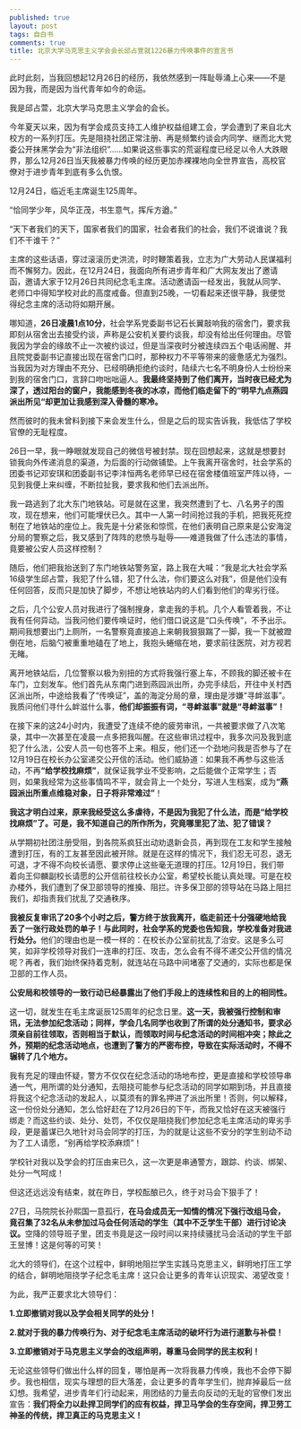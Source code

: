 ```yaml
---
published: true
layout: post
tags: 自白书
comments: true
title: 北京大学马克思主义学会会长邱占萱就1226暴力传唤事件的宣言书
---
```






<p>此时此刻，当我回想起12月26日的经历，我依然感到一阵耻辱涌上心来——不是因为我，而是因为当代青年如今的命运。</p>



<p>我是邱占萱，北京大学马克思主义学会的会长。</p>



<p>今年夏天以来，因为有学会成员支持工人维护权益组建工会，学会遭到了来自北大校方的一系列打压。先是阻挠社团正常注册、再是频繁约谈会内同学、继而北大党委公开抹黑学会为“非法组织”……如果说这些事实的荒诞程度已经足以令人大跌眼界，那么12月26日当天我被暴力传唤的经历更加赤裸裸地向全世界宣告，高校官僚对于进步青年到底有多么仇恨。</p>



<p>12月24日，临近毛主席诞生125周年。</p>



<p>“恰同学少年，风华正茂，书生意气，挥斥方遒。”</p>



<p>“天下者我们的天下，国家者我们的国家，社会者我们的社会，我们不说谁说？我们不干谁干？”</p>



<p>主席的这些话语，穿过滚滚历史洪流，时时鞭策着我，立志为广大劳动人民谋福利而不懈努力。因此，在12月24日，我面向所有进步青年和广大网友发出了邀请函，邀请大家于12月26日共同纪念毛主席。活动邀请函一经发出，我就从同学、老师口中得知学校对此的高度戒备。但直到25晚，一切看起来还很平静，我便觉得纪念主席的活动将如期开展。</p>



<p>哪知道，<strong>26日凌晨1点10分</strong>，社会学系党委副书记石长翼敲响我的宿舍门，要求我即刻从宿舍出去接受约谈，声称是公安机关要约谈我，却没有给出任何理由。尽管我因为学会的缘故不止一次被约谈过，但是当深夜时分被连续四五个电话闹醒、并且院党委副书记直接出现在宿舍门口时，那种权力不平等带来的疲惫感尤为强烈。当我因为对方理由不充分、已经明确拒绝约谈时，陆续六七名不明身份人士纷纷来到我的宿舍门口，言辞口吻咄咄逼人。<strong>我最终坚持到了他们离开，当时夜已经尤为深了，透过阳台的窗户，我能感到冬夜的冰凉，而他们临走留下的“明早九点燕园派出所见“却更加让我感到深入骨髓的寒冷。</strong></p>



<p>然而彼时的我未曾料到接下来会发生什么，但是之后的现实告诉我，我低估了学校官僚的无耻程度。</p>



<p>26日一早，我一睁眼就发现自己的微信号被封禁。现在回想起来，这就是想要封锁我向外传递消息的渠道，为后面的行动做铺垫。上午我离开宿舍时，社会学系的团委书记邓安琪和团委副书记李沣恒两名老师早已经在宿舍楼值班室严阵以待，一见到我便上来纠缠，不断拉扯我，要求我和他们去派出所。</p>



<p>我一路逃到了北大东门地铁站。可是就在这里，我突然遭到了七、八名男子的围攻，现在想来，他们可能埋伏已久。其中一人第一时间抢过我的手机，把我死死控制在了地铁站的座位上。我先是十分紧张和惊慌，在他们表明自己原来是公安海淀分局的警察之后，我又感到了阵阵的悲愤与耻辱——难道我做了什么违法的事情，竟要被公安人员这样控制？</p>



<p>随后，他们把我抬送到了东门地铁站警务室，路上我在大喊：“我是北大社会学系16级学生邱占萱，我犯了什么错，犯了什么法，你们要这么对我”，但是他们没有任何回答，反而只是加快了脚步，不想让地铁站内的人们看到他们的卑劣行径。</p>



<p>之后，几个公安人员对我进行了强制搜身，拿走我的手机。几个人看管着我，不让我有任何异动。当我问他们要传唤证时，他们借口说这是“口头传唤”，不予出示。期间我想要出门上厕所，一名警察竟直接追上来朝我狠狠踹了一脚，我一下就被蹬倒在地，后脑勺被重重地磕在了地上，我抱头蜷缩在地，要求前往医院，对方视若无睹。</p>



<p>离开地铁站后，几位警察以极为别扭的方式将我强行塞上车，不顾我的脚还被卡在车门，立刻发车。他们首先从东南门进到燕园派出所，办完手续后，开往中关村西区派出所，中途给我看了“传唤证”，盖的海淀分局的章，理由是涉嫌“寻衅滋事”。我质问他们寻什么衅滋什么事，<strong>他们却振振有词，“寻衅滋事”就是“寻衅滋事”！</strong></p>



<p>在接下来的这24小时内，我遭受了连续不绝的疲劳审讯，一共被要求做了八次笔录，其中一次甚至在凌晨一点多把我叫醒。在这些审讯过程中，我多次问及我到底犯了什么法，公安人员一句也答不上来。相反，他们还一个劲地问我是否参与了在12月19日在校长办公室递交公开信的活动。他们威胁道：如果我不再参与这些活动，不再<strong>“给学校找麻烦”</strong>，就保证我学业不受影响，之后能做个正常学生；否则，如果我经常为这些事情鸣不平，就会背上一个处分，写进人生档案，成为<strong>“燕园派出所重点维稳对象，日子将非常难过”</strong>！</p>



<p><strong>我这才明白过来，原来我经受这么多虐待，不是因为我犯了什么法，而是“给学校找麻烦”了。可是，我不知道自己的所作所为，究竟哪里犯了法、犯了错误？</strong></p>



<p>从学期初社团注册受阻，到各院系疯狂出动劝退新会员，再到现在工友和学生接触遭到打压，有的工友甚至因此被开除。就是在这样的情况下，我们忍无可忍，退无可退，才不得不向校长请愿、要求停止这些毫无道理的打压。12月19日，我们带着向王仰麟副校长请愿的公开信前往校长办公室，希望校长能认真处理。可是在校办楼外，我们遭到了保卫部领导的推搡、阻拦。许多保卫部的领导站在马路上阻拦我们，却指责我们扰乱了交通秩序。</p>



<p><strong>我被反复审讯了20多个小时之后，警方终于放我离开，临走前还十分强硬地给我丢了一张行政处罚的单子！与此同时，社会学系的党委也告知我，学校准备对我进行处分。</strong>他们的理由也是一模一样的：在校长办公室前扰乱了治安。这是多么可笑，如非学校领导对我们一连串的打压、攻击，怎么会有不得不递交公开信的情况呢？再者，我们始终保持着克制，就连站在马路中间堵塞了交通的，实际也都是保卫部的工作人员。</p>



<p><strong>公安局和校领导的一致行动已经暴露出了他们手段上的连续性和目的上的相同性。</strong></p>



<p>这一切，就发生在毛主席诞辰125周年的纪念日里。<strong>这一天，我被强行控制和审讯，无法参加纪念活动；同样，学会几名同学也收到了所谓的处分通知书，要求必须亲自前往领取，否则相当于默认，而领取时间与纪念活动的时间相冲突；除此之外，预期的纪念活动地点，也遭到了警方的严密布控，导致在实际活动时，不得不辗转了几个地方。</strong></p>



<p>我有充足的理由怀疑，警方不仅仅在纪念活动的场地布控，更是直接和学校领导串通一气，用所谓的处分通知，去阻挠可能参与纪念活动的同学如期到场，并且直接将我这个纪念活动的发起人，以莫须有的罪名押进了派出所里！否则，何以解释，这一份份处分通知，怎么恰好赶在了12月26日的下午，而我又恰好在这天被强行绑走？而这些约谈、处分、处罚，不仅仅是阻挠我们参加纪念毛主席活动的卑劣手段，更是蓄谋已久地针对马会同学的打压，为的就是让这些不安分的学生别动不动为了工人请愿，“别再给学校添麻烦”！</p>



<p>学校针对我以及学会的打压由来已久，这一次更是串通警方，跟踪、约谈、绑架、处分一气呵成！</p>



<p>但这还远远没有结束，就在昨日，学校酝酿已久，终于对马会下狠手了！</p>



<p>27日，马院院长孙熙国一意孤行，<strong>在马会成员无一知情的情况下强行改组马会，竟召集了32名从未参加过马会任何活动的学生（其中不乏学生干部）进行讨论决议。</strong>空降的领导班子里，团支书竟是这一段时间以来持续骚扰马会活动的学生干部王昱博！这是何等的可笑！</p>



<p>北大的领导们，在这个过程中，鲜明地阻拦学生实践马克思主义，鲜明地打压工学的结合，鲜明地阻挠学子纪念毛主席！这只会让更多的青年认识现实、渴望改变！</p>



<p>为此，我严正要求北大领导们：</p>



<p><strong>1.立即撤销对我以及学会相关同学的处分！</strong></p>



<p><strong>2.就对于我的暴力传唤行为、对于纪念毛主席活动的破坏行为进行道歉与补偿！</strong></p>



<p><strong>3.立即撤销对于马克思主义学会的改组声明，尊重马会同学的民主权利！</strong></p>



<p>无论这些领导们做出什么样的回复，哪怕是再一次将我暴力传唤，我也不会停下脚步。我也相信，现实与理想的巨大落差，会让更多的青年学生们，抛弃掉最后一丝幻想。我希望，进步青年们行动起来，用团结的力量去向反动的无耻的官僚们发出宣告：<strong>我们将全力以赴捍卫同学们的应有权益，捍卫马学会的生存空间，捍卫劳工神圣的传统，捍卫真正的马克思主义！</strong></p>



<p> </p>
